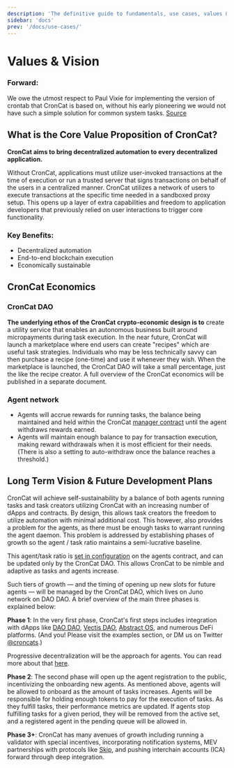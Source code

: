 ```yaml
---
description: 'The definitive guide to fundamentals, use cases, values & vision'
sidebar: 'docs'
prev: '/docs/use-cases/'
---
```


# Values & Vision

### Forward:
We owe the utmost respect to Paul Vixie for implementing the version of crontab that CronCat is based on, without his early pioneering we would not have such a simple solution for common system tasks. [Source](https://en.wikipedia.org/wiki/Cron#Modern_versions)

## What is the Core Value Proposition of CronCat? 

**CronCat aims to bring decentralized automation to every decentralized application.**

Without CronCat, applications must utilize user-invoked transactions at the time of execution or run a trusted server that signs transactions on behalf of the users in a centralized manner. CronCat utilizes a network of users to execute transactions at the specific time needed in a sandboxed proxy setup. This opens up a layer of extra capabilities and freedom to application developers that previously relied on user interactions to trigger core functionality.

### Key Benefits:
* Decentralized automation
* End-to-end blockchain execution
* Economically sustainable

## CronCat Economics

### CronCat DAO

**The underlying ethos of the CronCat crypto-economic design is to** create a utility service that enables an autonomous business built around micropayments during task execution. In the near future, CronCat will launch a marketplace where end users can create "recipes" which are useful task strategies. Individuals who may be less technically savvy can then purchase a recipe (one-time) and use it whenever they wish. When the marketplace is launched, the CronCat DAO will take a small percentage, just the like the recipe creator. A full overview of the CronCat economics will be published in a separate document.

### Agent network
* Agents will accrue rewards for running tasks, the balance being maintained and held within the CronCat [manager contract](https://github.com/CronCats/cw-croncat/tree/211b829b3c719c3e7bbfef30c7d637e2ba8ccfaa/contracts/croncat-manager) until the agent withdraws rewards earned.
* Agents will maintain enough balance to pay for transaction execution, making reward withdrawals when it is most efficient for their needs. (There is also a setting to auto-withdraw once the balance reaches a threshold.)

## Long Term Vision & Future Development Plans

CronCat will achieve self-sustainability by a balance of both agents running tasks and task creators utilizing CronCat with an increasing number of dApps and contracts. By design, this allows task creators the freedom to utilize automation with minimal additional cost. This however, also provides a problem for the agents, as there must be enough tasks to warrant running the agent daemon. This problem is addressed by establishing phases of growth so the agent / task ratio maintains a semi-lucrative baseline.

This agent/task ratio is [set in configuration](https://github.com/CronCats/cw-croncat/blob/211b829b3c719c3e7bbfef30c7d637e2ba8ccfaa/packages/croncat-sdk-agents/src/types.rs#L77) on the agents contract, and can be updated only by the CronCat DAO. This allows CronCat to be nimble and adaptive as tasks and agents increase.

Such tiers of growth — and the timing of opening up new slots for future agents — will be managed by the CronCat DAO, which lives on Juno network on DAO DAO. A brief overview of the main three phases is explained below: 

**Phase 1**: In the very first phase, CronCat's first steps includes integration with dApps like [DAO DAO](https://daodao.zone/), [Vectis DAO](https://www.vectis.space), [Abstract OS](https://abstract.money), and numerous DeFi platforms. (And you! Please visit the examples section, or DM us on Twitter [@croncats](https://twitter.com/croncats).)

Progressive decentralization will be the approach for agents. You can read more about that [here](/docs/agents-cosmos).

**Phase 2**: The second phase will open up the agent registration to the public, incentivizing the onboarding new agents. As mentioned above, agents will be allowed to onboard as the amount of tasks increases. Agents will be responsible for holding enough tokens to pay for the execution of tasks. As they fulfill tasks, their performance metrics are updated. If agents stop fulfilling tasks for a given period, they will be removed from the active set, and a registered agent in the pending queue will be allowed in.

**Phase 3+**: CronCat has many avenues of growth including running a validator with special incentives, incorporating notification systems, MEV partnerships with protocols like [Skip](https://skip.money), and pushing interchain accounts (ICA) forward through deep integration.
